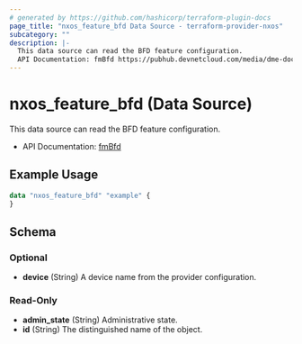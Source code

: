 ```yaml
---
# generated by https://github.com/hashicorp/terraform-plugin-docs
page_title: "nxos_feature_bfd Data Source - terraform-provider-nxos"
subcategory: ""
description: |-
  This data source can read the BFD feature configuration.
  API Documentation: fmBfd https://pubhub.devnetcloud.com/media/dme-docs-10-2-2/docs/Feature%20Management/fm:Bfd/
---
```


# nxos_feature_bfd (Data Source)

This data source can read the BFD feature configuration.

- API Documentation: [fmBfd](https://pubhub.devnetcloud.com/media/dme-docs-10-2-2/docs/Feature%20Management/fm:Bfd/)

## Example Usage

```terraform
data "nxos_feature_bfd" "example" {
}
```

<!-- schema generated by tfplugindocs -->
## Schema

### Optional

- **device** (String) A device name from the provider configuration.

### Read-Only

- **admin_state** (String) Administrative state.
- **id** (String) The distinguished name of the object.


